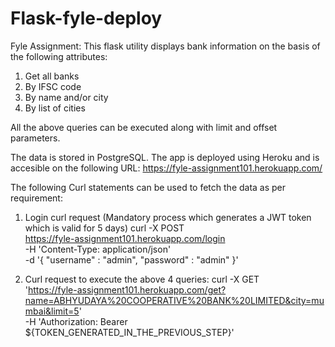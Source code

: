 # Flask-fyle-deploy
Fyle Assignment:
This flask utility displays bank information on the basis of the following attributes:
1) Get all banks
2) By IFSC code
3) By name and/or city
4) By list of cities

All the above queries can be executed along with limit and offset parameters.

The data is stored in PostgreSQL. The app is deployed using Heroku and is accesible on the following URL:
https://fyle-assignment101.herokuapp.com/

The following Curl statements can be used to fetch the data as per requirement:

1) Login curl request (Mandatory process which generates a JWT token which is valid for 5 days)
curl -X POST \
  https://fyle-assignment101.herokuapp.com/login \
  -H 'Content-Type: application/json' \
  -d '{
	"username" : "admin",
	"password" : "admin"
}'

2) Curl request to execute the above 4 queries:
curl -X GET \
  'https://fyle-assignment101.herokuapp.com/get?name=ABHYUDAYA%20COOPERATIVE%20BANK%20LIMITED&city=mumbai&limit=5' \
  -H 'Authorization: Bearer 
  ${TOKEN_GENERATED_IN_THE_PREVIOUS_STEP}' 
  
  
  
